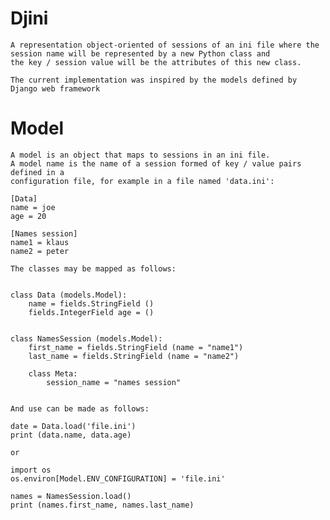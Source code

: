 # Djini
    A representation object-oriented of sessions of an ini file where the 
    session name will be represented by a new Python class and 
    the key / session value will be the attributes of this new class.
    
    The current implementation was inspired by the models defined by Django web framework
    
# Model
    A model is an object that maps to sessions in an ini file.
    A model name is the name of a session formed of key / value pairs defined in a 
    configuration file, for example in a file named 'data.ini':

    [Data]
    name = joe
    age = 20

    [Names session]
    name1 = klaus
    name2 = peter

    The classes may be mapped as follows:


    class Data (models.Model):
        name = fields.StringField ()
        fields.IntegerField age = ()


    class NamesSession (models.Model):
        first_name = fields.StringField (name = "name1")
        last_name = fields.StringField (name = "name2")

        class Meta:
            session_name = "names session"


    And use can be made as follows:
    
    date = Data.load('file.ini')
    print (data.name, data.age)

    or
    
    import os
    os.environ[Model.ENV_CONFIGURATION] = 'file.ini'
    
    names = NamesSession.load()
    print (names.first_name, names.last_name)
